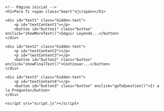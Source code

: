 <!DOCTYPE html>
<html lang="es">
<head>
    <meta charset="UTF-8">
    <meta name="viewport" content="width=device-width, initial-scale=1.0">
    <title>Para Ti</title>
    <link rel="stylesheet" href="styles.css">
</head>
<body>

    <!-- Página inicial -->
    <h1>Para Ti <span class="heart">💖</span></h1>
    
    <div id="text1" class="hidden-text">
        <p id="textContent1"></p>
        <button id="button1" class="button" onclick="showMoreText()">Seguir Leyendo...</button>
    </div>

    <div id="text2" class="hidden-text">
        <p id="textContent2"></p>
        <p id="textContent3"></p>
        <button id="button2" class="button" onclick="showFinalText()">Continuar...</button>
    </div>

    <div id="text3" class="hidden-text">
        <p id="textContent4"></p>
        <button id="button3" class="button" onclick="goToQuestion()">Ir a la Pregunta</button>
    </div>

    <script src="script.js"></script>
</body>
</html>
